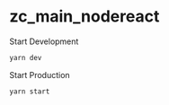 # zc_main_nodereact

Start Development

```bash
yarn dev
```

Start Production

```bash
yarn start
```
